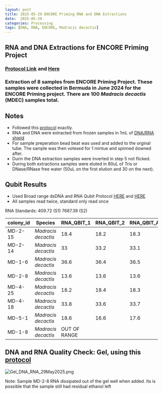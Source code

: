 ```yaml
---
layout: post
title: 2025-05-29 ENCORE Priming RNA and DNA Extractions
date:  2025-05-29 
categories: Processing
tags: [DNA, RNA, ENCORE, Madracis decactis]
---
```


## RNA and DNA Extractions for ENCORE Priming Project

### [Protocol Link](https://zdellaert.github.io/ZD_Putnam_Lab_Notebook/Protocols_Zymo_Quick_DNA_RNA_Miniprep_Plus/) and [Here](https://github.com/flofields/Florence_Putnam_Lab_Notebook/blob/master/_posts/2025-05-08-Protocol-Zymo-Quick-DNA-RNA-Extraction.md)

### Extraction of 8 samples from ENCORE Priming Project. These samples were collected in Bermuda in June 2024 for the ENCORE Priming project. There are 100 *Madracis decactis* (MDEC) samples total.


## Notes

- Followed this [protocol](https://github.com/flofields/Florence_Putnam_Lab_Notebook/blob/master/_posts/2025-05-08-Protocol-Zymo-Quick-DNA-RNA-Extraction.md) exactly. 
- RNA and DNA were extracted from frozen samples in 1mL of [DNA/RNA shield](https://www.zymoresearch.com/products/dna-rna-shield)
- For sample preperation bead beat was used and added to the orginal tube. The sample was then votexed for 1 mintue and spinned downed after.
- Durin the DNA extraction samples were inverted in step 5 not flicked.
- During both extractions samples were eluted in 80uL of Tris or DNase/RNase free water (50uL on the first elution and 30 on the next).

## Qubit Results

- Used Broad range dsDNA and RNA Qubit Protocol [HERE](https://zdellaert.github.io/ZD_Putnam_Lab_Notebook/Qubit-Protocol/) and [HERE](https://github.com/meschedl/MESPutnam_Open_Lab_Notebook/blob/master/_posts/2019-03-08-Qubit-Protocol.md)
- All samples read twice, standard only read once

 RNA Standards: 409.72 (S1) 7687.39 (S2)

| colony_id | Species                   | RNA_QBIT_1 | RNA_QBIT_2 | RNA_QBIT_AVG |
|-----------|---------------------------|------------|------------|--------------|
| MD-2-15    | *Madracis decactis*		|   18.4     | 18.2       |   18.3       |
| MD-2-14   | *Madracis decactis*       |   33     | 33.2       |   33.1       |
| MD-1-6   | *Madracis decactis*       |   36.6     | 36.4       |   36.5       |
| MD-2-8   | *Madracis decactis*       |   13.6     | 13.6       |   13.6       |
| MD-4-25   | *Madracis decactis*       |   18.2     | 18.4       |   18.3       |
| MD-4-18    | *Madracis decactis*       |   33.8     | 33.6       |   33.7       |
| MD-5-1    | *Madracis decactis*       |   18.6     | 16.6       |   17.6       |
| MD-1-8   | *Madracis decactis*       |   OUT OF RANGE     |        |          |

## DNA and RNA Quality Check: Gel, using this [protocol](https://github.com/flofields/Florence_Putnam_Lab_Notebook/blob/master/_posts/2025-23-05-Gel-Protocol.md)

![Gel_DNA_RNA_29May2025.png](https://github.com/flofields/Coral_Priming_Experiments_Summer_2024/blob/28a50dba09c3459997e3a6cebd31b6f8d383c6d2/images/RNA_DNA_gels/Gel_DNA_RNA_29May2025_FF.png?raw=true)

Note: Sample MD-2-8 RNA dissipated out of the gel well when added. Its is possible that the sample still had residual ethanol left
